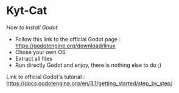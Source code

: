 # Kyt-Cat

*How to install Godot*

- Follow this link to the official Godot page : https://godotengine.org/download/linux
- Chose your own OS
- Extract all files
- Run directly Godot and enjoy, there is nothing else to do ;)

Link to official Godot's tutorial : https://docs.godotengine.org/en/3.1/getting_started/step_by_step/
